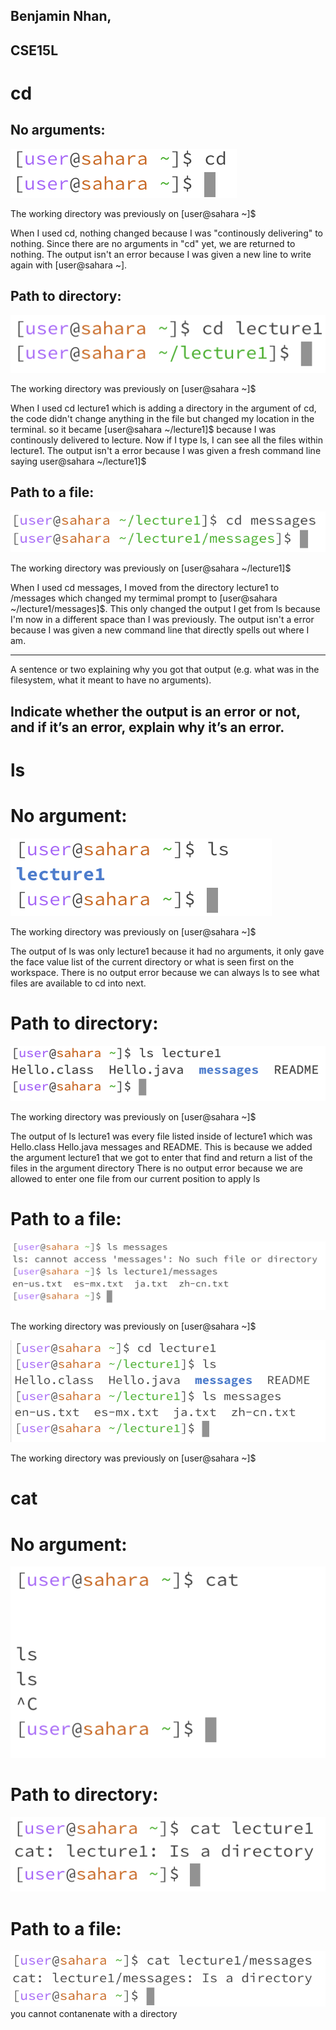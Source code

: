 ## Benjamin Nhan, 
## CSE15L

# **cd**

## No arguments:

![Image](cd1.png)

The working directory was previously on [user@sahara ~]$

When I used cd, nothing changed because I was "continously delivering" to nothing.
Since there are no arguments in "cd" yet, we are returned to nothing.
The output isn't an error because I was given a new line to write again with [user@sahara ~].

## Path to directory:

![Image](cd2.png)

The working directory was previously on [user@sahara ~]$

When I used cd lecture1 which is adding a directory in the argument of cd, the code didn't change anything in the file but changed my location in the terminal. so it became [user@sahara ~/lecture1]$ because I was continously delivered to lecture. Now if I type ls, I can see all the files within lecture1.
The output isn't a error because I was given a fresh command line saying user@sahara ~/lecture1]$

## Path to a file:

![Image](cd3.png)

The working directory was previously on [user@sahara ~/lecture1]$

When I used cd messages, I moved from the directory lecture1 to /messages which changed my termimal prompt to [user@sahara ~/lecture1/messages]$. This only changed the output I get from ls because I'm now in a different space than I was previously.
The output isn't a error because I was given a new command line that directly spells out where I am.


----------
A sentence or two explaining why you got that output (e.g. what was in the filesystem, what it meant to have no arguments).

Indicate whether the output is an error or not, and if it’s an error, explain why it’s an error.
-------

# **ls**

# No argument:

![Image](ls1.png)

The working directory was previously on [user@sahara ~]$

The output of ls was only lecture1 because it had no arguments, it only gave the face value list of the current directory or what is seen first on the workspace.
There is no output error because we can always ls to see what files are available to cd into next.

# Path to directory:

![Image](ls2.png)

The working directory was previously on [user@sahara ~]$

The output of ls lecture1 was every file listed inside of lecture1 which was  Hello.class  Hello.java 
 messages and  README. This is because we added the argument lecture1 that we got to enter that find and return a list of the files in the argument directory
There is no output error because we are allowed to enter one file from our current position to apply ls

# Path to a file:

![Image](ls3.png)

The working directory was previously on [user@sahara ~]$

![Image](ls3.5.png)

The working directory was previously on [user@sahara ~]$


# **cat**

# No argument:

![Image](cat1.png)

# Path to directory:

![Image](cat2.png)

# Path to a file:

![Image](cat3.png)
you cannot contanenate with a directory 
